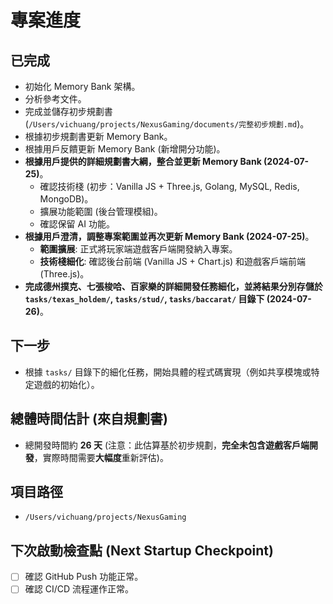 # 專案進度

## 已完成

*   初始化 Memory Bank 架構。
*   分析參考文件。
*   完成並儲存初步規劃書 (`/Users/vichuang/projects/NexusGaming/documents/完整初步規劃.md`)。
*   根據初步規劃書更新 Memory Bank。
*   根據用戶反饋更新 Memory Bank (新增開分功能)。
*   **根據用戶提供的詳細規劃書大綱，整合並更新 Memory Bank (2024-07-25)**。
    *   確認技術棧 (初步：Vanilla JS + Three.js, Golang, MySQL, Redis, MongoDB)。
    *   擴展功能範圍 (後台管理模組)。
    *   確認保留 AI 功能。
*   **根據用戶澄清，調整專案範圍並再次更新 Memory Bank (2024-07-25)**。
    *   **範圍擴展**: 正式將玩家端遊戲客戶端開發納入專案。
    *   **技術棧細化**: 確認後台前端 (Vanilla JS + Chart.js) 和遊戲客戶端前端 (Three.js)。
*   **完成德州撲克、七張梭哈、百家樂的詳細開發任務細化，並將結果分別存儲於 `tasks/texas_holdem/`, `tasks/stud/`, `tasks/baccarat/` 目錄下 (2024-07-26)**。

## 下一步

*   根據 `tasks/` 目錄下的細化任務，開始具體的程式碼實現（例如共享模塊或特定遊戲的初始化）。

## 總體時間估計 (來自規劃書)

*   總開發時間約 **26 天** (注意：此估算基於初步規劃，**完全未包含遊戲客戶端開發**，實際時間需要**大幅度**重新評估)。

## 項目路徑

*   `/Users/vichuang/projects/NexusGaming`

## 下次啟動檢查點 (Next Startup Checkpoint)

*   [ ] 確認 GitHub Push 功能正常。
*   [ ] 確認 CI/CD 流程運作正常。 